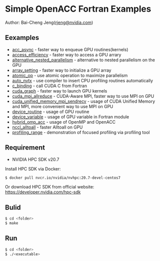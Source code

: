 # Simple OpenACC Fortran Examples #
Author: Bai-Cheng Jeng(rjeng@nvidia.com)

## Eexamples ##
* [acc_async](/acc_async) - faster way to enqueue GPU routines(kernels)
* [access_efficiency](/access_efficiency) - faster way to access a GPU arrary
* [alternative_nested_parallelism](/alternative_nested_parallelism) - alternative to nested parallelism on the GPU
* [array_setting](/array_setting) - faster way to initialize a GPU array 
* [atomic_op](/atomic_op) - use atomic operation to maximize parallelism
* [auto_nvtx](/auto_nvtx) - use compiler to insert CPU profiling routines automatically
* [c_binding](/c_binding) - call CUDA C from Fortran
* [cuda_graph](/cuda_graph) - faster way to launch GPU kernels
* [cuda_mpi_allreduce](/cuda_mpi_allreduce) - CUDA-Aware MPI, faster way to use MPI on GPU
* [cuda_unified_memory_mpi_sendrecv](/cuda_unified_memory_mpi_sendrecv) - usage of CUDA Unified Memory and MPI, more convenient way to use MPI on GPU
* [device_routine](/device_routine) - usage of GPU routine
* [device_variable](/device_variable) - usage of GPU variable in Fortran module
* [hybrid_omp_acc](/hybrid_omp_acc) - usage of OpenMP and OpenACC
* [nccl_alltoall](/hybrid_omp_acc) - faster Alltoall on GPU
* [profiling_range](/profiling_range) - demonstration of focused profiling via profiling tool

## Requirement ##
* NVIDIA HPC SDK v20.7

Install HPC SDK via Docker:
```sh
$ docker pull nvcr.io/nvidia/nvhpc:20.7-devel-centos7
```
Or download HPC SDK from official website: https://developer.nvidia.com/hpc-sdk
## Bulid ##
```sh
$ cd <folder>
$ make
```

## Run ##
```sh
$ cd <folder>
$ ./<executable>
```
